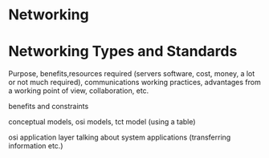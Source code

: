 
# Networking 

# Networking Types and Standards

Purpose, benefits,resources required (servers software, cost, money, a lot or not much required), communications working practices, advantages from a working point of view, collaboration, etc.


benefits and constraints

conceptual models, osi models, tct model (using a table)

osi application layer talking about system applications (transferring information etc.)
